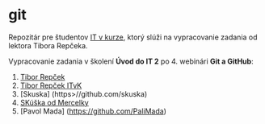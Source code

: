 # git
Repozitár pre študentov [IT v kurze](https://www.itvkurze.sk/), ktorý slúži na vypracovanie zadania od lektora Tibora Repčeka.

Vypracovanie zadania v školení **Úvod do IT 2** po 4. webinári **Git a GitHub**:

1. [Tibor Repček](https://github.com/tiborepcek)
1. [Tibor Repček ITvK](https://github.com/tiborITvK/)
1. [Skuska] (https>//github.com/skuska)
1. [SKúška od Mercelky](https://github.com/skuska/)
1. [Pavol Mada] (https://github.com/PaliMada)

